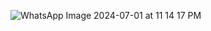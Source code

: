 ![WhatsApp Image 2024-07-01 at 11 14 17 PM](https://github.com/nipunayasanga/Effect_Card/assets/66476609/8f0da53b-56b7-4a80-8652-505ae9b8bb86)
